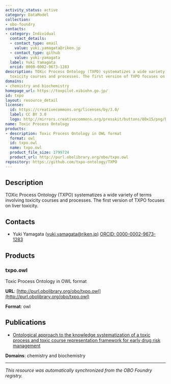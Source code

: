 ```yaml
---
activity_status: active
category: DataModel
collection:
- obo-foundry
contacts:
- category: Individual
  contact_details:
  - contact_type: email
    value: yuki.yamagata@riken.jp
  - contact_type: github
    value: yuki-yamagata
  label: Yuki Yamagata
  orcid: 0000-0002-9673-1283
description: TOXic Process Ontology (TXPO) systematizes a wide variety of terms involving
  toxicity courses and processes. The first version of TXPO focuses on liver toxicity.
domains:
- chemistry and biochemistry
homepage_url: https://toxpilot.nibiohn.go.jp/
id: txpo
layout: resource_detail
license:
  id: https://creativecommons.org/licenses/by/3.0/
  label: CC BY 3.0
  logo: http://mirrors.creativecommons.org/presskit/buttons/80x15/png/by.png
name: Toxic Process Ontology
products:
- description: Toxic Process Ontology in OWL format
  format: owl
  id: txpo.owl
  name: txpo.owl
  product_file_size: 1799724
  product_url: http://purl.obolibrary.org/obo/txpo.owl
repository: https://github.com/txpo-ontology/TXPO
---
```

## Description

TOXic Process Ontology (TXPO) systematizes a wide variety of terms involving toxicity courses and processes. The first version of TXPO focuses on liver toxicity.

## Contacts

- Yuki Yamagata (yuki.yamagata@riken.jp) [ORCID: 0000-0002-9673-1283](https://orcid.org/0000-0002-9673-1283)

## Products

### txpo.owl

Toxic Process Ontology in OWL format

**URL**: [http://purl.obolibrary.org/obo/txpo.owl](http://purl.obolibrary.org/obo/txpo.owl)

**Format**: owl

## Publications

- [Ontological approach to the knowledge systematization of a toxic process and toxic course representation framework for early drug risk management](https://www.ncbi.nlm.nih.gov/pubmed/32883995)

**Domains**: chemistry and biochemistry

---

*This resource was automatically synchronized from the OBO Foundry registry.*